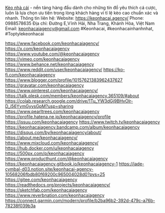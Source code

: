 [Kèo nhà cái](https://keonhacai.agency/) - nền tảng hàng đầu dành cho những tín đồ yêu thích cá cược, luôn là lựa chọn ưu tiên trong lòng khách hàng vì tỉ lệ kèo cao chuẩn xác và nhanh.
Thông tin liên hệ:
Website: https://keonhacai.agency/ 
Phone: 0988578635
Địa chỉ: Đường E,Vĩnh Hải, Nha Trang, Khánh Hòa, Việt Nam
Email: keonhacaiagency@gmail.com
#Keonhacai, #keonhacainhanhnhat, #Toptylekeonhacai

https://www.facebook.com/keonhacaiagency/ 
https://x.com/keonhacaiagency 
https://www.youtube.com/@keonhacaiagency 
https://vimeo.com/keonhacaiagency 
https://www.behance.net/keonhacaiagency 
https://www.reddit.com/user/keonhacaiagency/ 
https://ko-fi.com/keonhacaiagency 
https://www.blogger.com/profile/10157621383962437627 
https://gravatar.com/keonhacaiagency 
https://www.pinterest.com/keonhacaiagency/ 
https://talk.plesk.com/members/keonhacaiagency.365109/#about 
https://colab.research.google.com/drive/1Tu_YW3dGj9BHvOlr-D_i56YvmGyvsGpM?usp=sharing 
https://www.pearltrees.com/keonhacaiagency 
https://profile.hatena.ne.jp/keonhacaiagency/profile 
https://issuu.com/keonhacaiagency 
https://www.twitch.tv/keonhacaiagency 
https://keonhacaiagency.bandcamp.com/album/keonhacaiagency 
https://disqus.com/by/keonhacaiagency/about/ 
https://about.me/keonhacaiagency/ 
https://www.mixcloud.com/keonhacaiagency/ 
https://hub.docker.com/u/keonhacaiagency 
https://500px.com/p/keonhacaiagency 
https://www.producthunt.com/@keonhacaiagency 
https://keonhacaiagency.gitbook.io/keonhacaiagency-1 
https://jade-cymbal-d03.notion.site/keonhacai-agency-10568206fbdb80f69200c965004028d0?pvs=25 
https://gitee.com/keonhacaiagency 
https://readthedocs.org/projects/keonhacaiagency/ 
https://sketchfab.com/keonhacaiagency 
https://www.reverbnation.com/keonhacaiagency 
https://connect.garmin.com/modern/profile/b2ba96b2-392d-479c-a76b-78238f039b3a 
